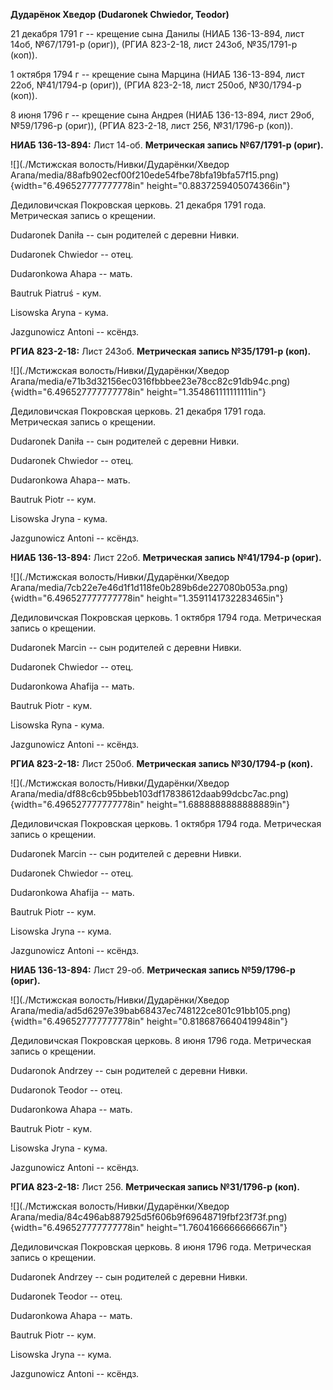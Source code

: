 **Дударёнок Хведор (Dudaronek Chwiedor, Teodor)**

21 декабря 1791 г -- крещение сына Данилы (НИАБ 136-13-894, лист 14об,
№67/1791-р (ориг)), (РГИА 823-2-18, лист 243об, №35/1791-р (коп)).

1 октября 1794 г -- крещение сына Марцина (НИАБ 136-13-894, лист 22об,
№41/1794-р (ориг)), (РГИА 823-2-18, лист 250об, №30/1794-р (коп)).

8 июня 1796 г -- крещение сына Андрея (НИАБ 136-13-894, лист 29об,
№59/1796-р (ориг)), (РГИА 823-2-18, лист 256, №31/1796-р (коп)).

**НИАБ 136-13-894:** Лист 14-об. **Метрическая запись №67/1791-р
(ориг).**

![](./Мстижская волость/Нивки/Дударёнки/Хведор Агапа/media/88afb902ecf00f210ede54fbe78bfa19bfa57f15.png){width="6.496527777777778in"
height="0.8837259405074366in"}

Дедиловичская Покровская церковь. 21 декабря 1791 года. Метрическая
запись о крещении.

Dudaronek Daniła -- сын родителей с деревни Нивки.

Dudaronek Chwiedor -- отец.

Dudaronkowa Ahapa -- мать.

Bautruk Piatruś - кум.

Lisowska Aryna - кума.

Jazgunowicz Antoni -- ксёндз.

**РГИА 823-2-18:** Лист 243об. **Метрическая запись №35/1791-р (коп).**

![](./Мстижская волость/Нивки/Дударёнки/Хведор Агапа/media/e71b3d32156ec0316fbbbee23e78cc82c91db94c.png){width="6.496527777777778in"
height="1.354861111111111in"}

Дедиловичская Покровская церковь. 21 декабря 1791 года. Метрическая
запись о крещении.

Dudaronek Daniła -- сын родителей с деревни Нивки.

Dudaronek Chwiedor -- отец.

Dudaronkowa Ahapa-- мать.

Bautruk Piotr -- кум.

Lisowska Jryna - кума.

Jazgunowicz Antoni -- ксёндз.

**НИАБ 136-13-894:** Лист 22об. **Метрическая запись №41/1794-р
(ориг).**

![](./Мстижская волость/Нивки/Дударёнки/Хведор Агапа/media/7cb22e7e46d1f1d118fe0b289b6de227080b053a.png){width="6.496527777777778in"
height="1.3591141732283465in"}

Дедиловичская Покровская церковь. 1 октября 1794 года. Метрическая
запись о крещении.

Dudaronek Marcin -- сын родителей с деревни Нивки.

Dudaronek Chwiedor -- отец.

Dudaronkowa Ahafija -- мать.

Bautruk Piotr - кум.

Lisowska Ryna - кума.

Jazgunowicz Antoni -- ксёндз.

**РГИА 823-2-18:** Лист 250об. **Метрическая запись №30/1794-р (коп).**

![](./Мстижская волость/Нивки/Дударёнки/Хведор Агапа/media/df88c6cb95bbeb103df17838612daab99dcbc7ac.png){width="6.496527777777778in"
height="1.6888888888888889in"}

Дедиловичская Покровская церковь. 1 октября 1794 года. Метрическая
запись о крещении.

Dudaronek Marcin -- сын родителей с деревни Нивки.

Dudaronek Chwiedor -- отец.

Dudaronkowa Ahafija -- мать.

Bautruk Piotr -- кум.

Lisowska Jryna -- кума.

Jazgunowicz Antoni -- ксёндз.

**НИАБ 136-13-894:** Лист 29-об. **Метрическая запись №59/1796-р
(ориг).**

![](./Мстижская волость/Нивки/Дударёнки/Хведор Агапа/media/ad5d6297e39bab68437ec748122ce801c91bb105.png){width="6.496527777777778in"
height="0.8186876640419948in"}

Дедиловичская Покровская церковь. 8 июня 1796 года. Метрическая запись о
крещении.

Dudaronok Andrzey -- сын родителей с деревни Нивки.

Dudaronok Teodor -- отец.

Dudaronkowa Ahapa -- мать.

Bautruk Piotr - кум.

Lisowska Jryna - кума.

Jazgunowicz Antoni -- ксёндз.

**РГИА 823-2-18:** Лист 256. **Метрическая запись №31/1796-р (коп).**

![](./Мстижская волость/Нивки/Дударёнки/Хведор Агапа/media/84c496ab887925d5f606b9f69648719fbf23f73f.png){width="6.496527777777778in"
height="1.7604166666666667in"}

Дедиловичская Покровская церковь. 8 июня 1796 года. Метрическая запись о
крещении.

Dudaronek Andrzey -- сын родителей с деревни Нивки.

Dudaronek Teodor -- отец.

Dudaronkowa Ahapa -- мать.

Bautruk Piotr -- кум.

Lisowska Jryna -- кума.

Jazgunowicz Antoni -- ксёндз.
